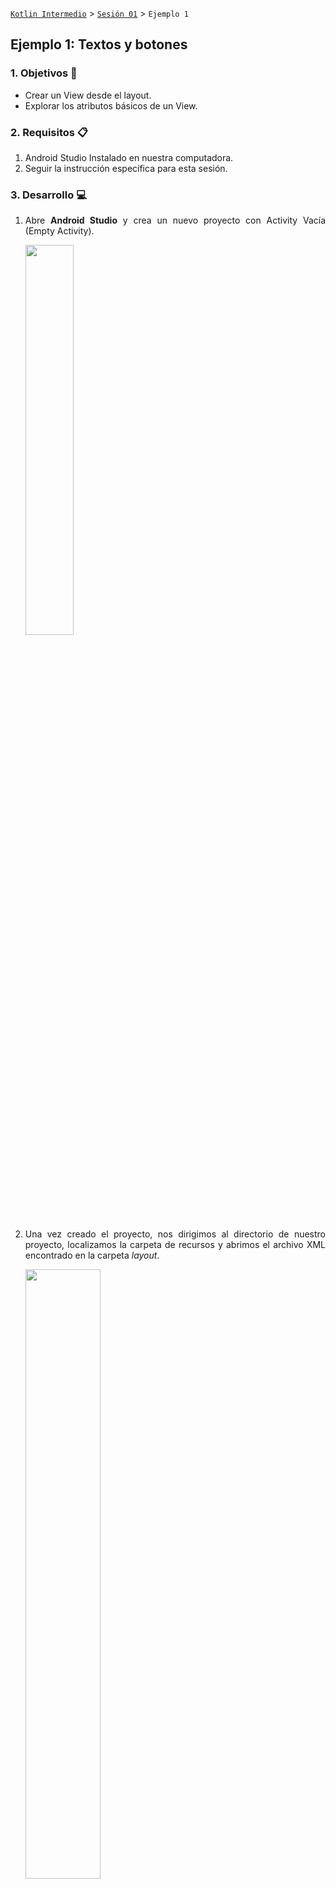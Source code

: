 [`Kotlin Intermedio`](../../Readme.md) > [`Sesión 01`](../Readme.md) > `Ejemplo 1`

## Ejemplo 1: Textos y botones

<div style="text-align: justify;">

### 1. Objetivos :dart:

- Crear un View desde el layout.
- Explorar los atributos básicos de un View.

### 2. Requisitos :clipboard:

1. Android Studio Instalado en nuestra computadora.
2. Seguir la instrucción específica para esta sesión.

### 3. Desarrollo :computer:

1. Abre __Android Studio__ y crea un nuevo proyecto con Activity Vacía (Empty Activity).

   <img src="images/0.png" width="40%">

2. Una vez creado el proyecto, nos dirigimos al directorio de nuestro proyecto, localizamos la carpeta de recursos y abrimos el archivo XML encontrado en la carpeta _layout_.

   <img src="images/1.png" width="50%">
   
3. Se abrirá una nueva pestaña con una ventana que muestra el diseño de la pantalla principal, esta es una interpretación gráfica del código XML que se encuentra en nuestro archivo. Las formas de visualizar este archivo son por código, diseño o mixto y se muestran en el siguiente gif:

      <img src="images/layout_modes.gif" width="85%">
     
4. Ahora vamos a explorar un poco las herramientas que la IDE nos brinda para este tipo de archivos:

      <img src="images/2.png" width="50%">

   * ![#FF0000](https://via.placeholder.com/15/ff0000/000000?text=+): La barra vertical izquierda contiene __Palette__ Que nos muestra una serie de Views para insertar en el layout y __Component tree__ Que muestra la estructura de nuestro layout. 
   * ![#FFFF00](https://via.placeholder.com/15/ffff00/000000?text=+): En la barra superior vertical, tenemos opciones para mostrar el diseño con su _blueprint_, una opción para colocar el diseño en formato vertical/horizontal, seleccionar la resolución de la pantalla mediante móviles predefinidos o con medidas personalizadas, la API de android entre otras cosas. 
   * ![#0000FF](https://via.placeholder.com/15/0000ff/000000?text=+):En la barra lateral derecha, tenemos la opción ___attributes___ que despliegan los atributos de un _View_ seleccionado con el cursor.
   * ![#00FF00](https://via.placeholder.com/15/00ff00/000000?text=+): Este menú flotante posibilita el zoom in/out al layout, capacidad de pan, escalar la app a resolución 1:1.

5. Elige la opción mixta para permitirnos visualizar nuestro código con el que trabajaremos manualmente y visualizar los cambios que genera en el layout.

6. Utiliza el siguiente código para sustituir el _ViewGroup_ actual (_ConstraintLayout_) con uno de manejo más sencillo (_LinearLayout_), este tema se toca a mayor profundidad más adelante en otra sesión.

   ```xml
   <?xml version="1.0" encoding="utf-8"?>
   <LinearLayout xmlns:android="http://schemas.android.com/apk/res/android"
      xmlns:app="http://schemas.android.com/apk/res-auto"
      xmlns:tools="http://schemas.android.com/tools"
      android:layout_width="match_parent"
      android:gravity="center"
      android:layout_height="match_parent"
      android:orientation="vertical"
      tools:context=".MainActivity">
      {COLOCA AQUI EL CONTENIDO DEL LAYOUT}
   </LinearLayout>
   ```

7. Agregamos el siguiente código XML para agregar un _TextView_:

   ```xml
   <TextView
      android:id="@+id/text"
      android:layout_width="wrap_content"
      android:layout_height="wrap_content"
   />
   ```

8. Agrega un texto para nuestro _TextView_, para eso, abre el recurso ___strings.xml___ ubicado en ___res/values/___ Dentro del tag resources, agrega un nuevo string con el texto __“Hola, estás en la sesión 1”__:

   ```xml
   <string name="hello_text">Hola, estás en la sesión 1!</string>
   ```

   y agrega un nuevo atributo __text__ al _TextView_ para insertarle un texto. Adicionalmente, haremos el texto en negritas Utilizando el comando “TextStyle” y definiremos el tamaño de la fuente con “textSize”
   
   ```xml
   android:text="@string/hello_text"
   android:textStyle="bold"
   android:textSize="14sp"
   ```

   en textSize, tenemos el sufijo "sp" que significa scale-independent pixels.
   Deberíamos poder visualizar el texto correctamente!
   
   <img src="images/4.png" width="40%">


9. Utilizando el comando:

   ```xml
   <Button 
      android:id="@+id/btnAccept"
      android:background="@color/mexicanPink"
      android:text="@string/accept_button"
      android:layout_width="wrap_content"
      android:layout_height="wrap_content" />
   ```

   Ingresa el texto _accept_button_ en _strings.xml_ :

   ```xml
   <string name="accept_button">ACEPTAR</string>
   ```

   Y el color rosa mexicano a _colors.xml_:
   
   ```xml
   <color name="mexicanPink">#E4007C</color>
   ```

   En el diseño se visualiza correctamente el botón, sin embargo, el botón está pegado al _TextView_, así que le daremos un margen en la parte superior:

   <img src="images/6.png" width="40%">

   ```xml
   android:layout_marginTop="48dp"
   ```

10. Ahora agrega funcionalidad a este botón. Abre El archivo ___MainActivity.kt___ en ___java/nombre.del.paquete/___. Dentro de la clase homónima, declara dos objetos _Button_ y _TextView_ para representar los Views en nuestra Activity.

      ```kotlin
      private lateinit var btnAccept: Button
      private lateinit var text: TextView
      ```

      al final del método ___onCreate___ , agrega la siguiente línea de código para asignarles los Views correspondientes (mediante sus id's):

      ```kotlin
      btnAccept = findViewById(R.id.btnAccept)
      text = findViewById(R.id.text)
      ```

      y por último asigna el código a reproducirse cuando se pulse el botón: 

      ```kotlin
      btnAccept.setOnClickListener {
         text.text = "Haz dado click al botón!"
      }
      ```

      <br/>

      Lo que estamos haciendo aquí es asignar un nuevo texto a nuestro ___TextView___ al hacer click en el botón. Corremos la aplicación para comprobar que todo funcione bien.

      Por buena práctica, todo texto de la aplicación va en _strings.xml_ por lo que trasladamos el texto del _TextView_ al archivo:

      ```xml
      <string name="button_clicked">Haz dado click al botón!</string>
      ```

      y el texto ahora se asigna de la siguiente forma:

      ```kotlin
      text.text = getString(R.string.button_clicked)
      ```

      Nuestra aplicación debe verse de la siguiente forma:

      <img src="images/5.png" width="40%">



[`Anterior`](../Readme.md) | [`Siguiente`](../Reto-01/Readme.md)

</div>
